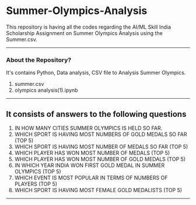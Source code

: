 # Summer-Olympics-Analysis

This repository is having all the codes regarding the AI/ML Skill India Scholarship Assignment on Summer Olympics Analysis using the Summer.csv.

-----
### About the Repository?

It's contains Python, Data analysis, CSV file to Analysis Summer Olympics.
1. summer.csv
2. olympics analysis(1).ipynb

-----
## It consists of answers to the following questions
1. IN HOW MANY CITIES SUMMER OLYMPICS IS HELD SO FAR.
2. WHICH SPORT IS HAVING MOST NUMBERS OF GOLD MEDALS SO FAR (TOP 5) 
3. WHICH SPORT IS HAVING MOST NUMBER OF MEDALS SO FAR (TOP 5) 
4. WHICH PLAYER HAS WON MOST NUMBER OF MEDALS (TOP 5) 
5. WHICH PLAYER HAS WON MOST NUMBER OF GOLD MEDALS (TOP 5) 
6. IN WHICH YEAR INDIA WON FIRST GOLD MEDAL IN SUMMER OLYMPICS (TOP 5)
7. WHICH EVENT IS MOST POPULAR IN TERMS OF NUMBERS OF PLAYERS (TOP 5) 
8. WHICH SPORT IS HAVING MOST FEMALE GOLD MEDALISTS (TOP 5) 
-----

